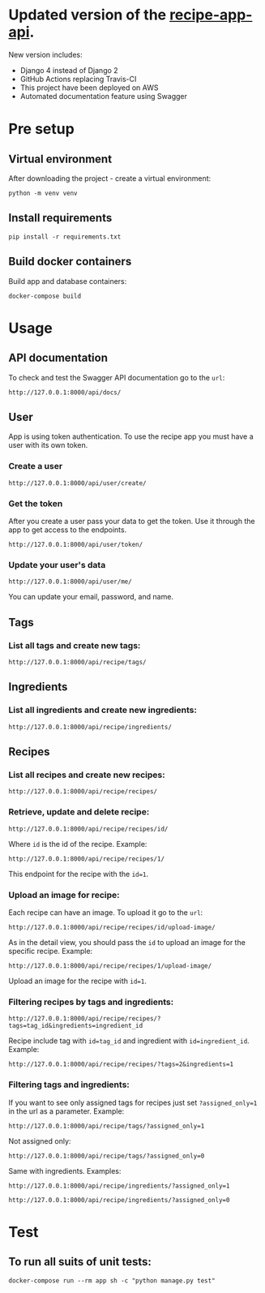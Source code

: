 # Updated version of the [recipe-app-api](https://github.com/Litv1n/recipe-app-api).
New version includes:
- Django 4 instead of Django 2
- GitHub Actions replacing Travis-CI
- This project have been deployed on AWS
- Automated documentation feature using Swagger

# Pre setup

## Virtual environment

After downloading the project - create a virtual environment:

```
python -m venv venv
```

## Install requirements

```
pip install -r requirements.txt
```

## Build docker containers

Build app and database containers:

```
docker-compose build
```

# Usage

## API documentation

To check and test the Swagger API documentation go to the ```url```:

```
http://127.0.0.1:8000/api/docs/
```

## User

App is using token authentication. To use the recipe app you must have a user with its own token.

### Create a user

```
http://127.0.0.1:8000/api/user/create/
```

### Get the token

After you create a user pass your data to get the token. Use it through the app to get access to the endpoints.

```
http://127.0.0.1:8000/api/user/token/
```

### Update your user's data

```
http://127.0.0.1:8000/api/user/me/
```

You can update your email, password, and name.

## Tags

### List all tags and create new tags:

```
http://127.0.0.1:8000/api/recipe/tags/
```

## Ingredients

### List all ingredients and create new ingredients:

```
http://127.0.0.1:8000/api/recipe/ingredients/
```

## Recipes

### List all recipes and create new recipes:

```
http://127.0.0.1:8000/api/recipe/recipes/
```

### Retrieve, update and delete recipe:

```
http://127.0.0.1:8000/api/recipe/recipes/id/
```

Where ```id``` is the id of the recipe. Example:

```
http://127.0.0.1:8000/api/recipe/recipes/1/
```

This endpoint for the recipe with the ```id=1```.

### Upload an image for recipe:

Each recipe can have an image. To upload it go to the ```url```:

```
http://127.0.0.1:8000/api/recipe/recipes/id/upload-image/
```

As in the detail view, you should pass the ```id``` to upload an image for the specific recipe. Example:

```
http://127.0.0.1:8000/api/recipe/recipes/1/upload-image/
```

Upload an image for the recipe with ```id=1```.

### Filtering recipes by tags and ingredients:

```
http://127.0.0.1:8000/api/recipe/recipes/?tags=tag_id&ingredients=ingredient_id
```

Recipe include tag with ```id=tag_id``` and ingredient with ```id=ingredient_id```. Example:

```
http://127.0.0.1:8000/api/recipe/recipes/?tags=2&ingredients=1
```

### Filtering tags and ingredients:

If you want to see only assigned tags for recipes just set ```?assigned_only=1``` in the url as a parameter. Example:

```
http://127.0.0.1:8000/api/recipe/tags/?assigned_only=1
```

Not assigned only:

```
http://127.0.0.1:8000/api/recipe/tags/?assigned_only=0
```

Same with ingredients. Examples:

```
http://127.0.0.1:8000/api/recipe/ingredients/?assigned_only=1
```

```
http://127.0.0.1:8000/api/recipe/ingredients/?assigned_only=0
```

# Test

## To run all suits of unit tests:

```
docker-compose run --rm app sh -c "python manage.py test"
```
